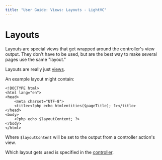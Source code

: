 ```yaml
---
title: "User Guide: Views: Layouts - LightVC"
---
```


Layouts
=======

Layouts are special views that get wrapped around the controller's view output.  They don't have to be used, but are the best way to make several pages use the same "layout."

Layouts are really just [views](../).

An example layout might contain:

	<!DOCTYPE html>
	<html lang="en">
	<head>
		<meta charset="UTF-8">
		<title><?php echo htmlentities($pageTitle); ?></title>
	</head>
	<body>
		<?php echo $layoutContent; ?>
	</body>
	</html>

Where `$layoutContent` will be set to the output from a controller action's view.

Which layout gets used is specified in the [controller](../../controllers/#changing_the_layout).

